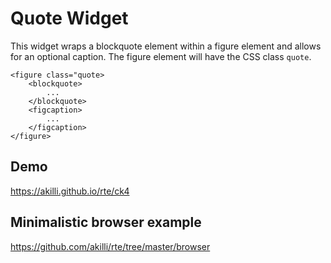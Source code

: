 # Quote Widget

This widget wraps a blockquote element within a figure element and allows for an optional caption. The figure element will have the CSS class `quote`.

    <figure class="quote>
        <blockquote>
            ...
        </blockquote>
        <figcaption>
            ...
        </figcaption>
    </figure>

## Demo

https://akilli.github.io/rte/ck4

## Minimalistic browser example

https://github.com/akilli/rte/tree/master/browser
